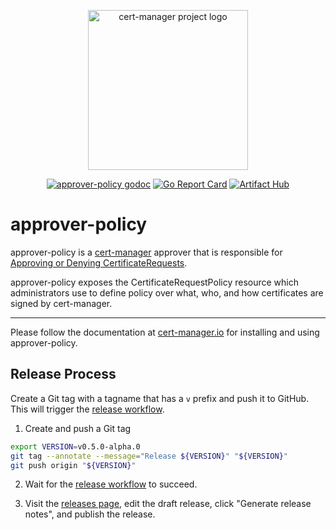 <p align="center">
  <img src="https://raw.githubusercontent.com/cert-manager/cert-manager/d53c0b9270f8cd90d908460d69502694e1838f5f/logo/logo-small.png" height="256" width="256" alt="cert-manager project logo" />
</p>
<p align="center">
  <a href="https://godoc.org/github.com/cert-manager/approver-policy"><img src="https://godoc.org/github.com/cert-manager/approver-policy?status.svg" alt="approver-policy godoc"></a>
  <a href="https://goreportcard.com/report/github.com/cert-manager/approver-policy"><img alt="Go Report Card" src="https://goreportcard.com/badge/github.com/cert-manager/approver-policy" /></a>
  <a href="https://artifacthub.io/packages/search?repo=cert-manager"><img alt="Artifact Hub" src="https://img.shields.io/endpoint?url=https://artifacthub.io/badge/repository/cert-manager" /></a>
</p>

# approver-policy

approver-policy is a [cert-manager](https://cert-manager.io) approver that is
responsible for [Approving or Denying
CertificateRequests](https://cert-manager.io/docs/concepts/certificaterequest/#approval).

approver-policy exposes the CertificateRequestPolicy resource which
administrators use to define policy over what, who, and how certificates are
signed by cert-manager.

---

Please follow the documentation at
[cert-manager.io](https://cert-manager.io/docs/usage/approver-policy/) for
installing and using approver-policy.


## Release Process

Create a Git tag with a tagname that has a `v` prefix and push it to GitHub.
This will trigger the [release workflow].

1. Create and push a Git tag

```sh
export VERSION=v0.5.0-alpha.0
git tag --annotate --message="Release ${VERSION}" "${VERSION}"
git push origin "${VERSION}"
```

2. Wait for the [release workflow] to succeed.

3. Visit the [releases page], edit the draft release, click "Generate release notes", and publish the release.

[release workflow]: https://github.com/cert-manager/approver-policy/actions/workflows/release.yaml
[releases page]: https://github.com/cert-manager/approver-policy/releases
